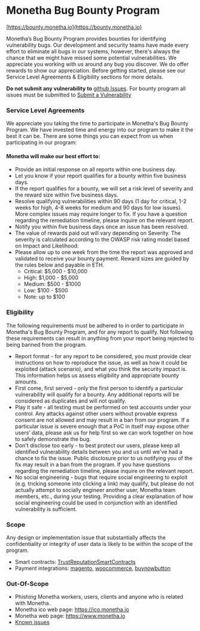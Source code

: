 # Monetha Bug Bounty Program
[https://bounty.monetha.io](https://bounty.monetha.io)

Monetha’s Bug Bounty Program provides bounties for identifying vulnerability bugs. Our development and security teams have made every effort to eliminate all bugs in our systems, however, there's always the chance that we might have missed some potential vulnerabilities. We appreciate you working with us around any bug you discover. We do offer rewards to show our appreciation. Before getting started, please see our Service Level Agreements & Eligibility sections for more details.

**Do not submit any vulnerability to** [github Issues](https://github.com/monetha/bug-bounty/issues). For bounty program all issues must be submitted to [Submit a Vulnerability](https://docs.google.com/forms/d/e/1FAIpQLSepEDPWlHn2CVFHHaOlrE_YSnQo7Uj-mV051SmrXZ0t85SYBg/viewform)

### Service Level Agreements
We appreciate you taking the time to participate in Monetha's Bug Bounty Program. We have invested time and energy into our program to make it the best it can be. There are some things you can expect from us when participating in our program:

#### Monetha will make our best effort to:
* Provide an initial response on all reports within one business day.
* Let you know if your report qualifies for a bounty within five business days.
* If the report qualifies for a bounty, we will set a risk level of severity and the reward size within five business days.
* Resolve qualifying vulnerabilities within 90 days (1 day for critical, 1-2 weeks for high, 4-8 weeks for medium and 90 days for low issues). More complex issues may require longer to fix. If you have a question regarding the remediation timeline, please inquire on the relevant report.
* Notify you within five business days once an issue has been resolved.
* The value of rewards paid out will vary depending on Severity. The severity is calculated according to the OWASP risk rating model based on Impact and Likelihood: 
* Please allow up to one week from the time the report was approved and validated to receive your bounty payment. Reward sizes are guided by the rules below and payable in ETH.
    - Critical: $5,000 - $10,000
    - High: $1,000 - $5,000
    - Medium: $500 - $1000
    - Low: $100 - $500
    - Note: up to $100
    
### Eligibility
The following requirements must be adhered to in order to participate in Monetha's Bug Bounty Program, and for any report to qualify. Not following these requirements can result in anything from your report being rejected to being banned from the program.

* Report format - for any report to be considered, you must provide clear instructions on how to reproduce the issue, as well as how it could be exploited (attack scenario), and what you think the security impact is. This information helps us assess eligibility and appropriate bounty amounts.
* First come, first served - only the first person to identify a particular vulnerability will qualify for a bounty. Any additional reports will be considered as duplicates and will not qualify.
* Play it safe - all testing must be performed on test accounts under your control. Any attacks against other users without provable express consent are not allowed and may result in a ban from our program. If a particular issue is severe enough that a PoC in itself may expose other users’ data, please ask us for help first so we can work together on how to safely demonstrate the bug.
* Don't disclose too early - to best protect our users, please keep all identified vulnerability details between you and us until we've had a chance to fix the issue. Public disclosure prior to us notifying you of the fix may result in a ban from the program. If you have questions regarding the remediation timeline, please inquire on the relevant report.
* No social engineering - bugs that require social engineering to exploit (e.g. tricking someone into clicking a link) may qualify, but please do not actually attempt to socially engineer another user, Monetha team members, etc., during your testing. Providing a clear explanation of how social engineering could be used in conjunction with an identified vulnerability is sufficient.

### Scope
Any design or implementation issue that substantially affects the confidentiality or integrity of user data is likely to be within the scope of the program.

* Smart contracts: [TrustReputationSmartContracts](https://github.com/monetha/TrustReputationSmartContracts)
* Payment integrations: [magento](https://github.com/monetha/magento), [woocommerce](https://github.com/monetha/woocommerce), [buynowbutton](https://github.com/monetha/buynowbutton)

### Out-Of-Scope
* Phishing Monetha workers, users, clients and anyone who is related with Monetha.
* Monetha ico web page: https://ico.monetha.io
* Monetha web page: https://www.monetha.io
* [Known issues](https://github.com/monetha/bug-bounty/issues)
